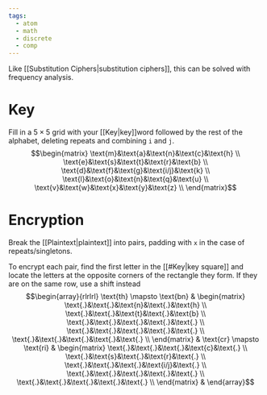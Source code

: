 ```yaml
---
tags:
  - atom
  - math
  - discrete
  - comp
---
```

Like [[Substitution Ciphers|substitution ciphers]], this can be solved with frequency analysis.
# Key
Fill in a $5\times 5$ grid with your [[Key|key]]word followed by the rest of the alphabet, deleting repeats and combining `i` and `j`.
$$\begin{matrix}
	\text{m}&\text{a}&\text{n}&\text{c}&\text{h} \\
	\text{e}&\text{s}&\text{t}&\text{r}&\text{b} \\
	\text{d}&\text{f}&\text{g}&\text{i/j}&\text{k} \\
	\text{l}&\text{o}&\text{n}&\text{q}&\text{u} \\
	\text{v}&\text{w}&\text{x}&\text{y}&\text{z} \\
\end{matrix}$$
# Encryption
Break the [[Plaintext|plaintext]] into pairs, padding with `x` in the case of repeats/singletons.

To encrypt each pair, find the first letter in the [[#Key|key square]] and locate the letters at the opposite corners of the rectangle they form. If they are on the same row, use a shift instead
$$\begin{array}{rlrlrl}
	\text{th} \mapsto \text{bn} &
	\begin{matrix}
		\text{.}&\text{.}&\text{n}&\text{.}&\text{h} \\
		\text{.}&\text{.}&\text{t}&\text{.}&\text{b} \\
		\text{.}&\text{.}&\text{.}&\text{.}&\text{.} \\
		\text{.}&\text{.}&\text{.}&\text{.}&\text{.} \\
		\text{.}&\text{.}&\text{.}&\text{.}&\text{.} \\
	\end{matrix} &
	\text{cr} \mapsto \text{ri} &
	\begin{matrix}
		\text{.}&\text{.}&\text{.}&\text{c}&\text{.} \\
		\text{.}&\text{s}&\text{.}&\text{r}&\text{.} \\
		\text{.}&\text{.}&\text{.}&\text{i/j}&\text{.} \\
		\text{.}&\text{.}&\text{.}&\text{.}&\text{.} \\
		\text{.}&\text{.}&\text{.}&\text{.}&\text{.} \\
	\end{matrix} &
\end{array}$$